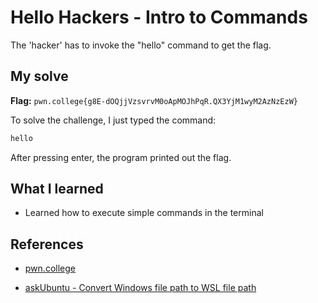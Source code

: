 
# Hello Hackers - Intro to Commands

The 'hacker' has to invoke the "hello" command to get the flag.

## My solve

**Flag:** `pwn.college{g8E-dOQjjVzsvrvM0oApMOJhPqR.QX3YjM1wyM2AzNzEzW}`

To solve the challenge, I just typed the command:

```bash
hello
```

After pressing enter, the program printed out the flag.

## What I learned

- Learned how to execute simple commands in the terminal

## References

- [pwn.college](https://pwn.college/)

- [askUbuntu - Convert Windows file path to WSL file path](https://askubuntu.com/questions/1547183/copy-paste-directory-paths-from-windows-to-ubuntu-on-wsl-and-back-quickest-wind)
